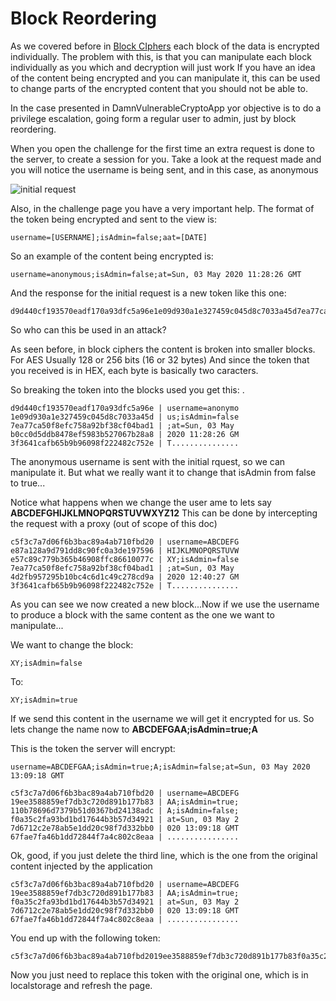 # Block Reordering 

As we covered before in [Block CIphers](block-ciphers) each block of the data is encrypted individually. The problem with this, is that you can manipulate each block individually as you which and decryption will just work
If you have an idea of the content being encrypted and you can manipulate it, this can be used to change parts of the encrypted content that you should not be able to.

In the case presented in DamnVulnerableCryptoApp yor objective is to do a privilege escalation, going form a regular user to admin, just by block reordering.

When you open the challenge for the first time an extra request is done to the server, to create a session for you. 
Take a look at the request made and you will notice the username is being sent, and in this case, as anonymous

![initial request](/documentation/img/initial_request.png "Initial Request")

Also, in the challenge page you have a very important help. The format of the token being encrypted and sent to the view is:
```
username=[USERNAME];isAdmin=false;aat=[DATE]
```
So an example of the content being encrypted is:
```
username=anonymous;isAdmin=false;at=Sun, 03 May 2020 11:28:26 GMT
```

And the response for the initial request is a new token like this one:
```
d9d440cf193570eadf170a93dfc5a96e1e09d930a1e327459c045d8c7033a45d7ea77ca50f8efc758a92bf38cf04bad1b0cc0d5ddb8478ef5983b527067b28a83f3641cafb65b9b96098f222482c752e
```

So who can this be used in an attack?

As seen before, in block ciphers the content is broken into smaller blocks. For AES Usually 128 or 256 bits (16 or 32 bytes)
And since the token that you received is in HEX, each byte is basically two caracters.

So breaking the token into the blocks used you get this:
.
```
d9d440cf193570eadf170a93dfc5a96e | username=anonymo
1e09d930a1e327459c045d8c7033a45d | us;isAdmin=false
7ea77ca50f8efc758a92bf38cf04bad1 | ;at=Sun, 03 May 
b0cc0d5ddb8478ef5983b527067b28a8 | 2020 11:28:26 GM
3f3641cafb65b9b96098f222482c752e | T...............
```


The anonymous username is sent with the initial rquest, so we can manipulate it.
But what we really want it to change that isAdmin from false to true...

Notice what happens when we change the user ame to lets say **ABCDEFGHIJKLMNOPQRSTUVWXYZ12**
This can be done by intercepting the request with a proxy (out of scope of this doc)
```
c5f3c7a7d06f6b3bac89a4ab710fbd20 | username=ABCDEFG
e87a128a9d791dd8c90fc0a3de197596 | HIJKLMNOPQRSTUVW
e57c89c779b365b46908ffc86610077c | XY;isAdmin=false
7ea77ca50f8efc758a92bf38cf04bad1 | ;at=Sun, 03 May 
4d2fb957295b10bc4c6d1c49c278cd9a | 2020 12:40:27 GM
3f3641cafb65b9b96098f222482c752e | T...............
```

As you can see we now created a new block...Now if we use the username to produce a block with the same content as the one we want to manipulate...

We want to change the block:
```
XY;isAdmin=false
```
To:
```
XY;isAdmin=true
```

If we send this content in the username we will get it encrypted for us. 
So lets change the name now to **ABCDEFGAA;isAdmin=true;A**

This is the token the server will encrypt:
```
username=ABCDEFGAA;isAdmin=true;A;isAdmin=false;at=Sun, 03 May 2020 13:09:18 GMT
```

```
c5f3c7a7d06f6b3bac89a4ab710fbd20 | username=ABCDEFG
19ee3588859ef7db3c720d891b177b83 | AA;isAdmin=true;
110b78696d7379b51d0367bd24138adc | A;isAdmin=false;
f0a35c2fa93bd1bd17644b3b57d34921 | at=Sun, 03 May 2
7d6712c2e78ab5e1dd20c98f7d332bb0 | 020 13:09:18 GMT
67fae7fa46b1dd72844f7a4c802c8eaa | ................
```
Ok, good, if you just delete the third line, which is the one from the original content injected by the application

```
c5f3c7a7d06f6b3bac89a4ab710fbd20 | username=ABCDEFG
19ee3588859ef7db3c720d891b177b83 | AA;isAdmin=true;
f0a35c2fa93bd1bd17644b3b57d34921 | at=Sun, 03 May 2
7d6712c2e78ab5e1dd20c98f7d332bb0 | 020 13:09:18 GMT
67fae7fa46b1dd72844f7a4c802c8eaa | ................
```

You end up with the following token:
```
c5f3c7a7d06f6b3bac89a4ab710fbd2019ee3588859ef7db3c720d891b177b83f0a35c2fa93bd1bd17644b3b57d349217d6712c2e78ab5e1dd20c98f7d332bb067fae7fa46b1dd72844f7a4c802c8eaa
```

Now you just need to replace this token with the original one, which is in localstorage and refresh the page.
